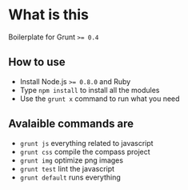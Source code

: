 What is this
=============
Boilerplate for Grunt `>= 0.4`


How to use
-------------

*	Install Node.js `>= 0.8.0` and Ruby
*	Type `npm install` to install all the modules
*	Use the `grunt x` command to run what you need

Avalaible commands are
-------------

*	`grunt js` everything related to javascript
*	`grunt css` compile the compass project
*	`grunt img` optimize png images
*	`grunt test` lint the javascript
*	`grunt default` runs everything